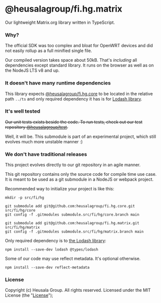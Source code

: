# @heusalagroup/fi.hg.matrix

Our lightweight Matrix.org library written in TypeScript.

### Why?

The official SDK was too complex and bloat for OpenWRT devices and did not easily rollup as a full 
minified single file. 

Our compiled version takes space about 50kB. That's *including* all dependencies except standard 
library. It runs on the browser as well as on the NodeJS LTS v8 and up.

### It doesn't have many runtime dependencies

This library expects [@heusalagroup/fi.hg.core](https://github.com/heusalagroup/fi.hg.core) to be located 
in the relative path `../ts` and only required dependency it has is for [Lodash 
library](https://lodash.com/).

### It's well tested

~~Our unit tests exists beside the code. To run tests, check out our test repository 
[@heusalagroup/test](https://github.com/heusalagroup/test).~~

Well, it will be. This submodule is part of an experimental project, which still evolves much more 
unstable manner :)

### We don't have traditional releases

This project evolves directly to our git repository in an agile manner.

This git repository contains only the source code for compile time use case. It is meant to be used 
as a git submodule in a NodeJS or webpack project.

Recommended way to initialize your project is like this:

```
mkdir -p src/fi/hg

git submodule add git@github.com:heusalagroup/fi.hg.core.git src/fi/hg/core
git config -f .gitmodules submodule.src/fi/hg/core.branch main

git submodule add git@github.com:heusalagroup/fi.hg.matrix.git src/fi/hg/matrix
git config -f .gitmodules submodule.src/fi/hg/matrix.branch main
```

Only required dependency is to [the Lodash library](https://lodash.com/):

```
npm install --save-dev lodash @types/lodash
```

Some of our code may use reflect metadata. It's optional otherwise.

```
npm install --save-dev reflect-metadata
```

### License

Copyright (c) Heusala Group. All rights reserved. Licensed under the MIT License (the "[License](./LICENSE)");

